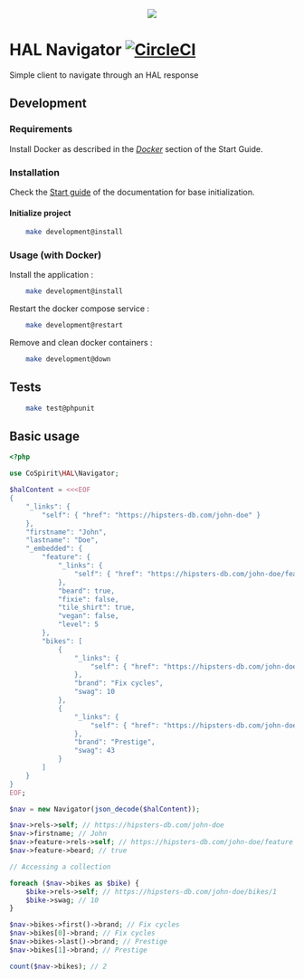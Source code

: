 <p align="center">
  <img src="doc/cospirit-connect.png">
</p>

# HAL Navigator [![CircleCI](https://circleci.com/gh/cospirit/hal-navigator.svg?style=shield&circle-token=83d86dff77250ed8812fe50f0df7ad7085e14261)](https://circleci.com/gh/cospirit/hal-navigator)

Simple client to navigate through an HAL response

## Development

### Requirements

Install Docker as described in the [_Docker_](https://app.gitbook.com/@cospirit-connect/s/guide-de-demarrage/installation-des-projets/prerequis/docker) section of the Start Guide.

### Installation

Check the [Start guide](https://app.gitbook.com/@cospirit-connect/s/guide-de-demarrage/) of the documentation for base initialization.

#### Initialize project

```bash
    make development@install
```

### Usage (with Docker)

Install the application :
```bash
    make development@install
```

Restart the docker compose service :
```bash
    make development@restart
```

Remove and clean docker containers :
```bash
    make development@down
```

## Tests

```bash
    make test@phpunit
```

## Basic usage

```php
<?php

use CoSpirit\HAL\Navigator;

$halContent = <<<EOF
{
    "_links": {
        "self": { "href": "https://hipsters-db.com/john-doe" }
    },
    "firstname": "John",
    "lastname": "Doe",
    "_embedded": {
        "feature": {
            "_links": {
                "self": { "href": "https://hipsters-db.com/john-doe/features" }
            },
            "beard": true,
            "fixie": false,
            "tile_shirt": true,
            "vegan": false,
            "level": 5
        },
        "bikes": [
            {
                "_links": {
                    "self": { "href": "https://hipsters-db.com/john-doe/bikes/1" }
                },
                "brand": "Fix cycles",
                "swag": 10
            },
            {
                "_links": {
                    "self": { "href": "https://hipsters-db.com/john-doe/bikes/2" }
                },
                "brand": "Prestige",
                "swag": 43
            }
        ]
    }
}
EOF;

$nav = new Navigator(json_decode($halContent));

$nav->rels->self; // https://hipsters-db.com/john-doe
$nav->firstname; // John
$nav->feature->rels->self; // https://hipsters-db.com/john-doe/feature
$nav->feature->beard; // true

// Accessing a collection

foreach ($nav->bikes as $bike) {
    $bike->rels->self; // https://hipsters-db.com/john-doe/bikes/1
    $bike->swag; // 10
}

$nav->bikes->first()->brand; // Fix cycles
$nav->bikes[0]->brand; // Fix cycles
$nav->bikes->last()->brand; // Prestige
$nav->bikes[1]->brand; // Prestige

count($nav->bikes); // 2
```
